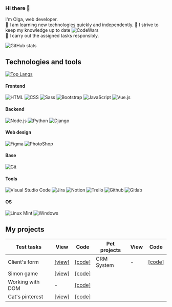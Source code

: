 ### Hi there 👋

I'm Olga, web developer.  
:small_orange_diamond: I am learning new technologies quickly and independently.
:small_orange_diamond: I strive to keep my knowledge up to date ![CodeWars](https://www.codewars.com/users/OlgaKhinevich/badges/small)  
:small_orange_diamond: I carry out the assigned tasks responsibly.  

![GitHub stats](https://github-readme-stats.vercel.app/api?username=OlgaKhinevich&count_private=true&hide=issues,contribs&show_icons=true&theme=nightowl&hide_border=true)

## Technologies and tools
[![Top Langs](https://github-readme-stats.vercel.app/api/top-langs/?username=OlgaKhinevich&layout=compact&theme=nightowl&hide_border=true&langs_count=5&hide_title=true)](https://github.com/OlgaKhinevich/github-readme-stats)  
#### Frontend   
![HTML](https://img.shields.io/badge/HTML-E34C26?style=for-the-badge&logo=html5&logoColor=white)
![CSS](https://img.shields.io/badge/CSS-563D7C?&style=for-the-badge&logo=css3&logoColor=white)
![Sass](https://img.shields.io/badge/SCSS-C6538C?style=for-the-badge&logo=sass&logoColor=white)
![Bootstrap](https://img.shields.io/badge/Bootstrap-563D7C?style=for-the-badge&logo=bootstrap&logoColor=white)
![JavaScript](https://img.shields.io/badge/JavaScript-F1E05A?style=for-the-badge&logo=javascript&logoColor=black)
![Vue.js](https://img.shields.io/badge/Vue.js-35495E?style=for-the-badge&logo=vue.js&logoColor=4FC08D)  
#### Backend  
![Node.js](https://img.shields.io/badge/Node.js-43853D?style=for-the-badge&logo=node.js&logoColor=white)
![Python](https://img.shields.io/badge/Python-14354C?style=for-the-badge&logo=python&logoColor=white)
![Django](https://img.shields.io/badge/Django-092E20?style=for-the-badge&logo=django&logoColor=white)
#### Web design 
![Figma](https://img.shields.io/badge/Figma-F24E1E?style=for-the-badge&logo=figma&logoColor=white)
![PhotoShop](https://img.shields.io/badge/Adobe%20Photoshop-31A8FF?style=for-the-badge&logo=Adobe%20Photoshop&logoColor=black)  
#### Base  
![Git](https://img.shields.io/badge/GIT-E44C30?style=for-the-badge&logo=git&logoColor=white) 
#### Tools
![Visual Studio Code](https://img.shields.io/badge/Visual_Studio_Code-0078D4?style=for-the-badge&logo=visual%20studio%20code&logoColor=white)
![Jira](https://img.shields.io/badge/Jira-0052CC?style=for-the-badge&logo=Jira&logoColor=white)
![Notion](https://img.shields.io/badge/Notion-000000?style=for-the-badge&logo=notion&logoColor=white)
![Trello](https://img.shields.io/badge/Trello-0052CC?style=for-the-badge&logo=trello&logoColor=white)
![Github](https://img.shields.io/badge/GitHub-100000?style=for-the-badge&logo=github&logoColor=white)
![Gitlab](https://img.shields.io/badge/GitLab-330F63?style=for-the-badge&logo=gitlab&logoColor=white)
#### OS 
![Linux Mint](https://img.shields.io/badge/Linux_Mint-87CF3E?style=for-the-badge&logo=linux-mint&logoColor=white) ![Windows](https://img.shields.io/badge/Windows-0078D6?style=for-the-badge&logo=windows&logoColor=white)

## My projects

| Test tasks           | View                     | Code                      | Pet projects         | View                     | Code                      
|----------------------|--------------------------|---------------------------|----------------------|----------------------|----------------------|
| Client's form        | [[view]](https://olgakhinevich.github.io/test_task_client_form/) | [[code]](https://github.com/OlgaKhinevich/test_task_client_form) | CRM System | - | [[code]](https://github.com/OlgaKhinevich/crm_system) |                     |
| Simon game           | [[view]](https://github.com/OlgaKhinevich/test_task_simon_game) | [[code]](https://github.com/OlgaKhinevich/test_task_simon_game)   | 
| Working with DOM     | -                        | [[code]](https://github.com/OlgaKhinevich/test_task_working_with_DOM)   |                      |
| Cat's pinterest      | [[view]](https://olgakhinevich.github.io/frontend-challenge/) | [[code]](https://github.com/OlgaKhinevich/frontend-challenge)       |                      |
